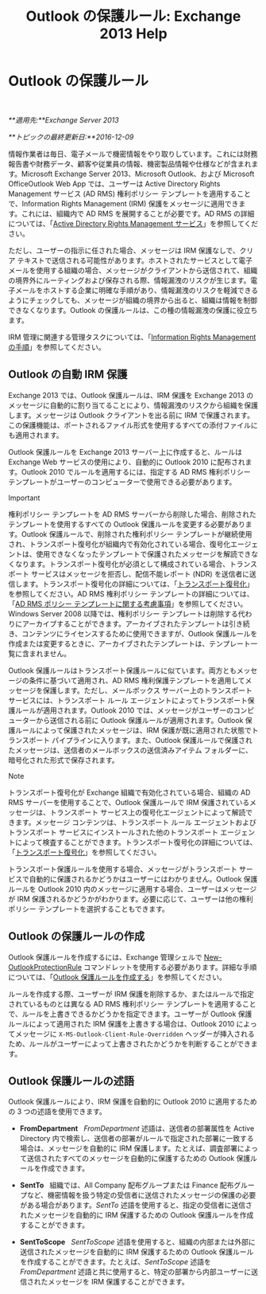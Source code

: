 ﻿---
title: 'Outlook の保護ルール: Exchange 2013 Help'
TOCTitle: Outlook の保護ルール
ms:assetid: bd7d0ad7-1f8e-46da-a74b-58c58f3eff93
ms:mtpsurl: https://technet.microsoft.com/ja-jp/library/Dd638178(v=EXCHG.150)
ms:contentKeyID: 49896446
ms.date: 04/24/2018
mtps_version: v=EXCHG.150
ms.translationtype: HT
---

# Outlook の保護ルール

 

_**適用先:**Exchange Server 2013_

_**トピックの最終更新日:**2016-12-09_

情報作業者は毎日、電子メールで機密情報をやり取りしています。これには財務報告書や財務データ、顧客や従業員の情報、機密製品情報や仕様などが含まれます。Microsoft Exchange Server 2013、Microsoft Outlook、および Microsoft OfficeOutlook Web App では、ユーザーは Active Directory Rights Management サービス (AD RMS) 権利ポリシー テンプレートを適用することで、Information Rights Management (IRM) 保護をメッセージに適用できます。これには、組織内で AD RMS を展開することが必要です。AD RMS の詳細については、「[Active Directory Rights Management サービス](https://go.microsoft.com/fwlink/p/?linkid=129823)」を参照してください。

ただし、ユーザーの指示に任された場合、メッセージは IRM 保護なしで、クリア テキストで送信される可能性があります。ホストされたサービスとして電子メールを使用する組織の場合、メッセージがクライアントから送信されて、組織の境界外にルーティングおよび保存される際、情報漏洩のリスクが生じます。電子メールをホストする企業に明確な手順があり、情報漏洩のリスクを軽減できるようにチェックしても、メッセージが組織の境界から出ると、組織は情報を制御できなくなります。Outlook の保護ルールは、この種の情報漏洩の保護に役立ちます。

IRM 管理に関連する管理タスクについては、「[Information Rights Management の手順](information-rights-management-procedures-exchange-2013-help.md)」を参照してください。

## Outlook の自動 IRM 保護

Exchange 2013 では、Outlook 保護ルールは、IRM 保護を Exchange 2013 のメッセージに自動的に割り当てることにより、情報漏洩のリスクから組織を保護します。メッセージは Outlook クライアントを出る前に IRM で保護されます。この保護機能は、ポートされるファイル形式を使用するすべての添付ファイルにも適用されます。

Outlook 保護ルールを Exchange 2013 サーバー上に作成すると、ルールは Exchange Web サービスの使用により、自動的に Outlook 2010 に配布されます。Outlook 2010 でルールを適用するには、指定する AD RMS 権利ポリシー テンプレートがユーザーのコンピューターで使用できる必要があります。


> [!IMPORTANT]
> 権利ポリシー テンプレートを AD RMS サーバーから削除した場合、削除されたテンプレートを使用するすべての Outlook 保護ルールを変更する必要があります。Outlook 保護ルールで、削除された権利ポリシー テンプレートが継続使用され、トランスポート復号化が組織内で有効化されている場合、復号化エージェントは、使用できなくなったテンプレートで保護されたメッセージを解読できなくなります。トランスポート復号化が必須として構成されている場合、トランスポート サービスはメッセージを拒否し、配信不能レポート (NDR) を送信者に送信します。トランスポート復号化の詳細については、「<A href="transport-decryption-exchange-2013-help.md">トランスポート復号化</A>」を参照してください。AD&nbsp;RMS 権利ポリシー テンプレートの詳細については、「<A href="https://go.microsoft.com/fwlink/p/?linkid=179455">AD RMS ポリシー テンプレートに関する考慮事項</A>」を参照してください。<BR>Windows Server 2008 以降では、権利ポリシー テンプレートは削除する代わりにアーカイブすることができます。アーカイブされたテンプレートは引き続き、コンテンツにライセンスするために使用できますが、Outlook 保護ルールを作成または変更するときに、アーカイブされたテンプレートは、テンプレート一覧に含まれません。



Outlook 保護ルールはトランスポート保護ルールに似ています。両方ともメッセージの条件に基づいて適用され、AD RMS 権利保護テンプレートを適用してメッセージを保護します。ただし、メールボックス サーバー上のトランスポート サービスには、トランスポート ルール エージェントによってトランスポート保護ルールが適用されます。Outlook 2010 では、メッセージがユーザーのコンピューターから送信される前に Outlook 保護ルールが適用されます。Outlook 保護ルールによって保護されたメッセージは、IRM 保護が既に適用された状態でトランスポート パイプラインに入ります。また、Outlook 保護ルールで保護されたメッセージは、送信者のメールボックスの送信済みアイテム フォルダーに、暗号化された形式で保存されます。


> [!NOTE]
> トランスポート復号化が Exchange 組織で有効化されている場合、組織の AD RMS サーバーを使用することで、Outlook 保護ルールで IRM 保護されているメッセージは、トランスポート サービス上の復号化エージェントによって解読できます。メッセージ コンテンツは、トランスポート ルール エージェントおよびトランスポート サービスにインストールされた他のトランスポート エージェントによって検査することができます。トランスポート復号化の詳細については、「<A href="transport-decryption-exchange-2013-help.md">トランスポート復号化</A>」を参照してください。



トランスポート保護ルールを使用する場合、メッセージがトランスポート サービスで自動的に保護されるかどうかはユーザーにはわかりません。Outlook 保護ルールを Outlook 2010 内のメッセージに適用する場合、ユーザーはメッセージが IRM 保護されるかどうかがわかります。必要に応じて、ユーザーは他の権利ポリシー テンプレートを選択することもできます。

## Outlook の保護ルールの作成

Outlook 保護ルールを作成するには、Exchange 管理シェルで [New-OutlookProtectionRule](https://technet.microsoft.com/ja-jp/library/dd298182\(v=exchg.150\)) コマンドレットを使用する必要があります。詳細な手順については、「[Outlook 保護ルールを作成する](create-an-outlook-protection-rule-exchange-2013-help.md)」を参照してください。

ルールを作成する際、ユーザーが IRM 保護を削除するか、またはルールで指定されているものとは異なる AD RMS 権利ポリシー テンプレートを適用することで、ルールを上書きできるかどうかを指定できます。ユーザーが Outlook 保護ルールによって適用された IRM 保護を上書きする場合は、Outlook 2010 によってメッセージに `X-MS-Outlook-Client-Rule-Overridden` ヘッダーが挿入されるため、ルールがユーザーによって上書きされたかどうかを判断することができます。

## Outlook 保護ルールの述語

Outlook 保護ルールにより、IRM 保護を自動的に Outlook 2010 に適用するための 3 つの述語を使用できます。

  - **FromDepartment**   *FromDepartment* 述語は、送信者の部署属性を Active Directory 内で検索し、送信者の部署がルールで指定された部署に一致する場合は、メッセージを自動的に IRM 保護します。たとえば、調査部署によって送信されたすべてのメッセージを自動的に保護するための Outlook 保護ルールを作成できます。

  - **SentTo**   組織では、All Company 配布グループまたは Finance 配布グループなど、機密情報を扱う特定の受信者に送信されたメッセージの保護の必要がある場合があります。*SentTo* 述語を使用すると、指定の受信者に送信されたメッセージを自動的に IRM 保護するための Outlook 保護ルールを作成することができます。

  - **SentToScope**   *SentToScope* 述語を使用すると、組織の内部または外部に送信されたメッセージを自動的に IRM 保護するための Outlook 保護ルールを作成することができます。たとえば、*SentToScope* 述語を *FromDepartment* 述語と共に使用すると、特定の部署から内部ユーザーに送信されたメッセージを IRM 保護することができます。

